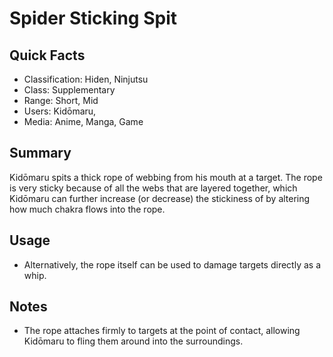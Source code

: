 # Spider Sticking Spit

## Quick Facts
- Classification: Hiden, Ninjutsu
- Class: Supplementary
- Range: Short, Mid
- Users: Kidōmaru,
- Media: Anime, Manga, Game

## Summary
Kidōmaru spits a thick rope of webbing from his mouth at a target. The rope is very sticky because of all the webs that are layered together, which Kidōmaru can further increase (or decrease) the stickiness of by altering how much chakra flows into the rope.

## Usage
- Alternatively, the rope itself can be used to damage targets directly as a whip.

## Notes
- The rope attaches firmly to targets at the point of contact, allowing Kidōmaru to fling them around into the surroundings.
